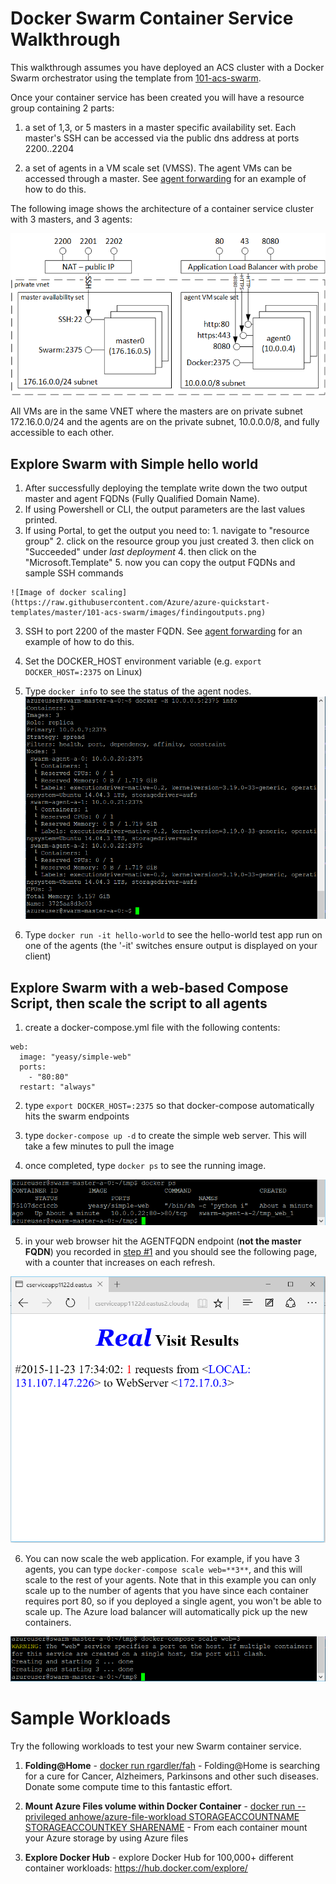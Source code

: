 # Docker Swarm Container Service Walkthrough

This walkthrough assumes you have deployed an ACS cluster with a Docker Swarm orchestrator using the template from [101-acs-swarm](https://github.com/Azure/azure-quickstart-templates/tree/master/101-acs-swarm).

Once your container service has been created you will have a resource group containing 2 parts:

1. a set of 1,3, or 5 masters in a master specific availability set.  Each master's SSH can be accessed via the public dns address at ports 2200..2204

2. a set of agents in a VM scale set (VMSS).  The agent VMs can be accessed through a master.  See [agent forwarding](https://github.com/Azure/azure-quickstart-templates/blob/master/101-acs-mesos/docs/SSHKeyManagement.md#key-management-and-agent-forwarding-with-windows-pageant) for an example of how to do this.

The following image shows the architecture of a container service cluster with 3 masters, and 3 agents:

 ![Image of Swarm container service on azure](https://github.com/Azure/azure-quickstart-templates/blob/master/101-acs-swarm/images/swarm.png)

 All VMs are in the same VNET where the masters are on private subnet 172.16.0.0/24 and the agents are on the private subnet, 10.0.0.0/8, and fully accessible to each other.

## Explore Swarm with Simple hello world
 1. After successfully deploying the template write down the two output master and agent FQDNs (Fully Qualified Domain Name).
  1. If using Powershell or CLI, the output parameters are the last values printed.
  2. If using Portal, to get the output you need to:
    1. navigate to "resource group"
    2. click on the resource group you just created
    3. then click on "Succeeded" under *last deployment*
    4. then click on the "Microsoft.Template"
    5. now you can copy the output FQDNs and sample SSH commands

    ![Image of docker scaling](https://raw.githubusercontent.com/Azure/azure-quickstart-templates/master/101-acs-swarm/images/findingoutputs.png)

 3. SSH to port 2200 of the master FQDN. See [agent forwarding](https://github.com/Azure/azure-quickstart-templates/blob/master/101-acs-mesos/docs/SSHKeyManagement.md) for an example of how to do this.

 4. Set the DOCKER_HOST environment variable (e.g. ```export DOCKER_HOST=:2375``` on Linux)

 5. Type `docker info` to see the status of the agent nodes.
 ![Image of docker info](https://raw.githubusercontent.com/Azure/azure-quickstart-templates/master/101-acs-swarm/images/dockerinfo.png)

 6. Type `docker run -it hello-world` to see the hello-world test app run on one of the agents (the '-it' switches ensure output is displayed on your client)

## Explore Swarm with a web-based Compose Script, then scale the script to all agents
1. create a docker-compose.yml file with the following contents:
```
web:
  image: "yeasy/simple-web"
  ports:
    - "80:80"
  restart: "always"
```

2. type `export DOCKER_HOST=:2375` so that docker-compose automatically hits the swarm endpoints

3. type `docker-compose up -d` to create the simple web server.  This will take a few minutes to pull the image

4. once completed, type `docker ps` to see the running image.

 ![Image of docker ps](https://raw.githubusercontent.com/Azure/azure-quickstart-templates/master/101-acs-swarm/images/dockerps.png)

5. in your web browser hit the AGENTFQDN endpoint (**not the master FQDN**) you recorded in [step #1](#explore-swarm-with-simple-hello-world)  and you should see the following page, with a counter that increases on each refresh.

 ![Image of the web page](https://raw.githubusercontent.com/Azure/azure-quickstart-templates/master/101-acs-swarm/images/swarmbrowser.png)

6. You can now scale the web application.  For example, if you have 3 agents, you can type `docker-compose scale web=**3**`, and this will scale to the rest of your agents.  Note that in this example you can only scale up to the number of agents that you have since each container requires port 80, so if you deployed a single agent, you won't be able to scale up.  The Azure load balancer will automatically pick up the new containers.

 ![Image of docker scaling](https://raw.githubusercontent.com/Azure/azure-quickstart-templates/master/101-acs-swarm/images/dockercomposescale.png)

# Sample Workloads

Try the following workloads to test your new Swarm container service.

1. **Folding@Home** - [docker run rgardler/fah](https://hub.docker.com/r/rgardler/fah/) - Folding@Home is searching for a cure for Cancer, Alzheimers, Parkinsons and other such diseases. Donate some compute time to this fantastic effort.

2. **Mount Azure Files volume within Docker Container** - [docker run --privileged anhowe/azure-file-workload STORAGEACCOUNTNAME STORAGEACCOUNTKEY SHARENAME](https://github.com/anhowe/azure-file-workload) - From each container mount your Azure storage by using Azure files

3. **Explore Docker Hub** - explore Docker Hub for 100,000+ different container workloads: https://hub.docker.com/explore/
